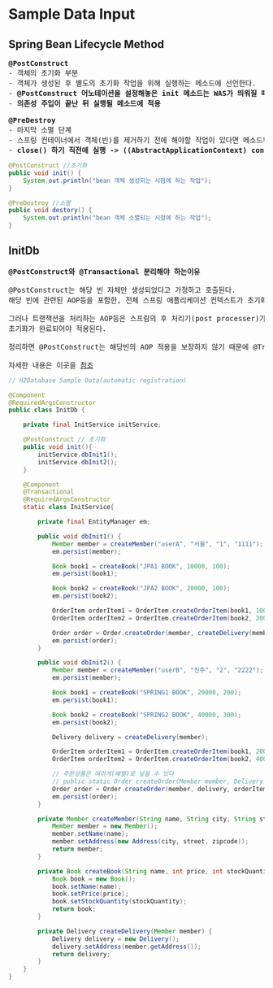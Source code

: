 # Sample Data Input
## Spring Bean Lifecycle Method
<pre>
<b>@PostConstruct</b>
- 객체의 초기화 부분
- 객체가 생성된 후 별도의 초기화 작업을 위해 실행하는 메소드에 선언한다.
- <b>@PostConstruct 어노테이션을 설정해놓은 init 메소드는 WAS가 띄워질 때 실행된다.</b>
- <b>의존성 주입이 끝난 뒤 실행될 메소드에 적용</b>

<b>@PreDestroy</b>
- 마지막 소멸 단계
- 스프링 컨테이너에서 객체(빈)를 제거하기 전에 해야할 작업이 있다면 메소드위에 사용하는 어노테이션.
- <b>close() 하기 직전에 실행 -> ((AbstractApplicationContext) context).close()</b>
</pre>
```java
@PostConstruct //초기화
public void init() {
    System.out.println("bean 객체 생성되는 시점에 하는 작업");
}

@PreDestroy //소멸
public void destory() {
    System.out.println("bean 객체 소멸되는 시점에 하는 작업");
}
```
## InitDb
<pre>
<b>@PostConstruct와 @Transactional 분리해야 하는이유</b>

@PostConstruct는 해당 빈 자체만 생성되었다고 가정하고 호출된다.
해당 빈에 관련된 AOP등을 포함한, 전체 스프링 애플리케이션 컨텍스트가 초기화 된 것을 의미하지는 않는다.

그러나 트랜잭션을 처리하는 AOP등은 스프링의 후 처리기(post processer)가 완전히 동작을 끝내서, 스프링 애플리케이션 컨텍스트의 
초기화가 완료되어야 적용된다.

정리하면 @PostConstruct는 해당빈의 AOP 적용을 보장하지 않기 때문에 @Transactional를 추가하여도 무시되어진다.

자세한 내용은 이곳을 <a href="https://stackoverflow.com/questions/17346679/transactional-on-postconstruct-method">참조</a>
</pre>
```java
// H2Database Sample Data(automatic registration)

@Component
@RequiredArgsConstructor
public class InitDb {

    private final InitService initService;

    @PostConstruct // 초기화 
    public void init(){
        initService.dbInit1();
        initService.dbInit2();
    }

    @Component
    @Transactional
    @RequiredArgsConstructor
    static class InitService{

        private final EntityManager em;

        public void dbInit1() {
            Member member = createMember("userA", "서울", "1", "1111");
            em.persist(member);

            Book book1 = createBook("JPA1 BOOK", 10000, 100);
            em.persist(book1);

            Book book2 = createBook("JPA2 BOOK", 20000, 100);
            em.persist(book2);

            OrderItem orderItem1 = OrderItem.createOrderItem(book1, 10000, 1);
            OrderItem orderItem2 = OrderItem.createOrderItem(book2, 20000, 2);

            Order order = Order.createOrder(member, createDelivery(member), orderItem1, orderItem2);
            em.persist(order);
        }

        public void dbInit2() {
            Member member = createMember("userB", "진주", "2", "2222");
            em.persist(member);

            Book book1 = createBook("SPRING1 BOOK", 20000, 200);
            em.persist(book1);

            Book book2 = createBook("SPRING2 BOOK", 40000, 300);
            em.persist(book2);

            Delivery delivery = createDelivery(member);

            OrderItem orderItem1 = OrderItem.createOrderItem(book1, 20000, 3);
            OrderItem orderItem2 = OrderItem.createOrderItem(book2, 40000, 4);

            // 주문상품은 여러개(배열)로 넣을 수 있다
            // public static Order createOrder(Member member, Delivery delivery, OrderItem... orderItems)
            Order order = Order.createOrder(member, delivery, orderItem1, orderItem2);
            em.persist(order);
        }

        private Member createMember(String name, String city, String street, String zipcode) {
            Member member = new Member();
            member.setName(name);
            member.setAddress(new Address(city, street, zipcode));
            return member;
        }

        private Book createBook(String name, int price, int stockQuantity) {
            Book book = new Book();
            book.setName(name);
            book.setPrice(price);
            book.setStockQuantity(stockQuantity);
            return book;
        }

        private Delivery createDelivery(Member member) {
            Delivery delivery = new Delivery();
            delivery.setAddress(member.getAddress());
            return delivery;
        }
    }
}
```
